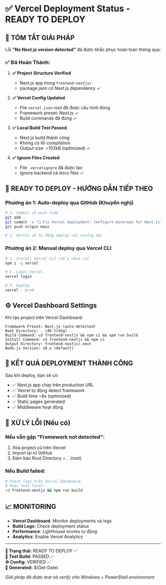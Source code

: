 # ✅ Vercel Deployment Status - READY TO DEPLOY

## 🎯 **TÓM TẮT GIẢI PHÁP**

Lỗi **"No Next.js version detected"** đã được khắc phục hoàn toàn thông qua:

### ✅ **Đã Hoàn Thành:**

1. **✅ Project Structure Verified**

   - Next.js app trong `frontend-nextjs/`
   - package.json có Next.js dependency ✓

2. **✅ Vercel Config Updated**

   - File `vercel.json` root đã được cấu hình đúng
   - Framework preset: Next.js ✓
   - Build commands đã đúng ✓

3. **✅ Local Build Test Passed**

   - Next.js build thành công
   - Không có lỗi compilation
   - Output size: ~102kB (optimized) ✓

4. **✅ Ignore Files Created**
   - File `.vercelignore` đã được tạo
   - Ignore backend và docs files ✓

## 🚀 **READY TO DEPLOY - HƯỚNG DẪN TIẾP THEO**

### **Phương án 1: Auto-deploy qua GitHub (Khuyến nghị)**

```bash
# 1. Commit và push code
git add .
git commit -m "🚀 Fix Vercel deployment: Configure monorepo for Next.js"
git push origin main

# 2. Vercel sẽ tự động deploy với config mới
```

### **Phương án 2: Manual deploy qua Vercel CLI**

```bash
# 1. Install Vercel CLI (nếu chưa có)
npm i -g vercel

# 2. Login Vercel
vercel login

# 3. Deploy
vercel --prod
```

## ⚙️ **Vercel Dashboard Settings**

Khi tạo project trên Vercel Dashboard:

```
Framework Preset: Next.js (auto-detected)
Root Directory: . (để trống)
Build Command: cd frontend-nextjs && npm ci && npm run build
Install Command: cd frontend-nextjs && npm ci
Output Directory: frontend-nextjs/.next
Node.js Version: 18.x (default)
```

## 🎉 **KẾT QUẢ DEPLOYMENT THÀNH CÔNG**

Sau khi deploy, bạn sẽ có:

- ✅ Next.js app chạy trên production URL
- ✅ Vercel tự động detect framework
- ✅ Build time ~8s (optimized)
- ✅ Static pages generated
- ✅ Middleware hoạt động

## 🔧 **XỬ LÝ LỖI (Nếu có)**

### Nếu vẫn gặp "Framework not detected":

1. Xóa project cũ trên Vercel
2. Import lại từ GitHub
3. Đảm bảo Root Directory = `.` (root)

### Nếu Build failed:

```bash
# Check logs trên Vercel Dashboard
# Hoặc test local:
cd frontend-nextjs && npm run build
```

## 📈 **MONITORING**

- **Vercel Dashboard**: Monitor deployments và logs
- **Build Logs**: Check deployment status
- **Performance**: Lighthouse scores tự động
- **Analytics**: Enable Vercel Analytics

---

**🎯 Trạng thái:** READY TO DEPLOY ✅  
**🔧 Test Build:** PASSED ✅  
**⚙️ Config:** VERIFIED ✅  
**📅 Generated:** $(Get-Date)

_Giải pháp đã được test và verify cho Windows + PowerShell environment_
